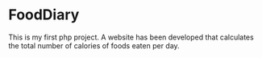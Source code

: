# FoodDiary
This is my first php project.
A website has been developed that calculates the total number of calories of foods eaten per day.
